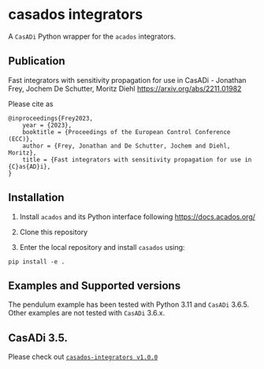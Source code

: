 # casados integrators

A `CasADi` Python wrapper for the `acados` integrators.

## Publication
Fast integrators with sensitivity propagation for use in CasADi - Jonathan Frey, Jochem De Schutter, Moritz Diehl
https://arxiv.org/abs/2211.01982

Please cite as
```
@inproceedings{Frey2023,
	year = {2023},
	booktitle = {Proceedings of the European Control Conference (ECC)},
	author = {Frey, Jonathan and De Schutter, Jochem and Diehl, Moritz},
	title = {Fast integrators with sensitivity propagation for use in {C}as{AD}i},
}
```

## Installation
1. Install `acados` and its Python interface following https://docs.acados.org/

2. Clone this repository

3. Enter the local repository and install `casados` using:
```
pip install -e .
```

## Examples and Supported versions
The pendulum example has been tested with Python 3.11 and `CasADi` 3.6.5.
Other examples are not tested with `CasADi` 3.6.x.

## CasADi 3.5.
Please check out [`casados-integrators v1.0.0`](https://github.com/FreyJo/casados-integrators/releases/tag/v1.0.0)
